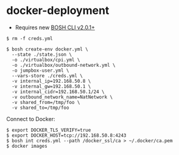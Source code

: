 # docker-deployment

- Requires new [BOSH CLI v2.0.1+](https://github.com/cloudfoundry/bosh-cli)

```
$ rm -f creds.yml

$ bosh create-env docker.yml \
  --state ./state.json \
  -o ./virtualbox/cpi.yml \
  -o ./virtualbox/outbound-network.yml \
  -o jumpbox-user.yml \
  --vars-store ./creds.yml \
  -v internal_ip=192.168.50.8 \
  -v internal_gw=192.168.50.1 \
  -v internal_cidr=192.168.50.1/24 \
  -v outbound_network_name=NatNetwork \
  -v shared_from=/tmp/foo \
  -v shared_to=/tmp/foo
```

Connect to Docker:

```
$ export DOCKER_TLS_VERIFY=true
$ export DOCKER_HOST=tcp://192.168.50.8:4243
$ bosh int creds.yml --path /docker_ssl/ca > ~/.docker/ca.pem
$ docker images
```
